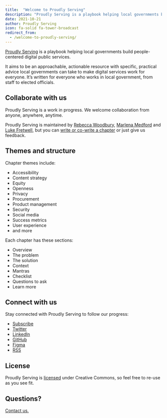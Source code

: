 ```yaml
---
title:  "Welcome to Proudly Serving"
description: "Proudly Serving is a playbook helping local governments build people-centered digital public services."
date: 2021-10-21
author: Proudly Serving
icon: fa-solid fa-tower-broadcast
redirect_from:
  - /welcome-to-proudly-serving/
---
```


[Proudly Serving](/) is a playbook helping local governments build people-centered digital public services.

It aims to be an approachable, actionable resource with specific, practical advice local governments can take to make digital services work for everyone. It’s written for everyone who works in local government, from staff to elected officials.

## Collaborate with us

Proudly Serving is a work in progress. We welcome collaboration from anyone, anywhere, anytime.

Proudly Serving is maintained by [Rebecca Woodbury](/people/rebecca-woodbury/), [Marlena Medford](/people/marlena-medford/) and [Luke Fretwell](/people/luke-fretwell/), but you can [write or co-write a chapter](/contribute/) or just give us feedback.

## Themes and structure

Chapter themes include:

* Accessibility
* Content strategy
* Equity
* Openness
* Privacy
* Procurement
* Product management
* Security
* Social media
* Success metrics
* User experience
* and more

Each chapter has these sections:

* Overview
* The problem
* The solution
* Context
* Mantras
* Checklist
* Questions to ask
* Learn more

## Connect with us

Stay connected with Proudly Serving to follow our progress:

* [Subscribe](https://proudlyserving.substack.com/)
* [Twitter](https://twitter.com/proudly_serving)
* [LinkedIn](https://www.linkedin.com/company/proudlyserving)
* [GitHub](https://github.com/proudlyserving/book)
* [Figma](https://www.figma.com/@proudlyserving)
* [RSS](https://proudlyservingbook.com/feed.xml)

## License

Proudly Serving is [licensed](/license/) under Creative Commons, so feel free to re-use as you see fit.

## Questions?

[Contact us.](/contact/)